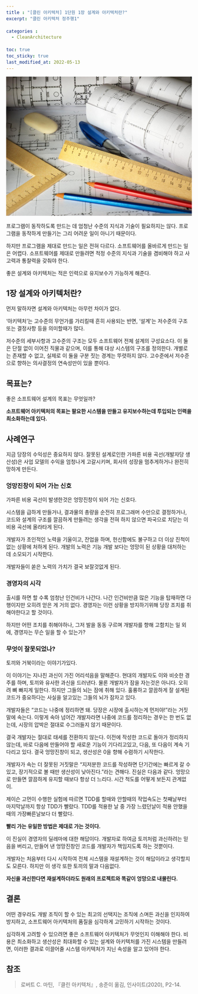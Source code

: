 ```yaml
---
title : "[클린 아키텍처] 1단원 1장 설계와 아키텍처란?"
excerpt: "클린 아키텍처 정주행1"

categories :
  - CleanArchitecture

toc: true
toc_sticky: true
last_modified_at: 2022-05-13 
---
```


![cleanArc1_image1.jpg](/assets/images/cleanArc1_image1.jpg?raw=true)

프로그램이 동작하도록 만드는 데 엄청난 수준의 지식과 기술이 필요하지는 않다. 프로그램을 동작하게 만들기는 그리 어려운 일이 아니기 때문이다.

하지만 프로그램을 제대로 만드는 일은 전혀 다르다. 소프트웨어를 올바르게 만드는 일은 어렵다. 소프트웨어를 제대로 만들려면 적정 수준의 지식과 기술을 겸비해야 하고 사고력과 통찰력을 갖춰야 한다.

좋은 설계와 아키텍처는 적은 인력으로 유지보수가 가능하게 해준다.

## 1장 설계와 아키텍처란?

먼저 말하자면 설계와 아키텍처는 아무런 차이가 없다.

‘아키텍처’는 고수준의 무언가를 가리킬때 흔히 사용되는 반면, ‘설계'는 저수준의 구조 또는 결정사항 등을 의미할때가 많다.

저수준의 세부사항과 고수준의 구조는 모두 소프트웨어 전체 설계의 구성요소다. 이 둘은 단절 없이 이어진 직물과 같으며, 이를 통해 대상 시스템의 구조를 정의한다. 개별로는 존재할 수 없고, 실제로 이 둘을 구분 짓는 경계는 뚜렷하지 않다. 고수준에서 저수준으로 향하는 의사결정의 연속성만이 있을 뿐이다.

## 목표는?

좋은 소프트웨어 설계의 목표는 무엇일까?

**소프트웨어 아키텍처의 목표는 팔요한 시스템을 만들고 유지보수하는데 투입되는 인력을 최소화하는데 있다.**

## 사례연구

지금 당장의 수익성은 중요하지 않다. 잘못된 설계로인한 가파른 비용 곡선(개발자당 생산성)은 사업 모델의 수익을 엄청나게 고갈시키며, 회사의 성장을 멈추게하거나 완전히 망하게 만든다.

### 엉망진창이 되어 가는 신호

가파른 비용 곡선이 발생한것은 엉망진창이 되어 가는 신호다.

시스템을 급하게 만들거나, 결과물의 총량을 순전히 프로그래머 수만으로 결정하거나, 코드와 설계의 구조를 깔끔하게 만들려는 생각을 전혀 하지 않으면 파국으로 치닫는 이 비용 곡선에 올라타게 된다.

개발자가 초인적인 노력을 기울이고, 잔업을 하며, 헌신함에도 불구하고 더 이상 진척이 없는 상황에 처하게 된다. 개발의 노력은 기능 개발 보다는 엉망이 된 상황을 대처하는 데 소모되기 시작한다.

개발자들이 쏟은 노력의 가치가 결국 보잘것없게 된다.

### 경영자의 시각

출시를 하면 할 수록 엄청난 인건비가 나간다. 나간 인건비만큼 많은 기능을 탑재하면 다행이지만 오히려 얻은 게 거의 없다. 경영자는 이런 상황을 방지하기위해 당장 조치를 취해야한다고 할 것이다.

하지만 어떤 조치를 취해야하나, 그저 발을 동동 구르며 개발자를 향해 고함치는 일 외에, 경영자는 무슨 일을 할 수 있는가?

### 무엇이 잘못되었나?

토끼와 거북이라는 이야기가있다.

이 이야기는 지나친 과신이 가진 어리석음을 말해준다. 현대의 개발자도 이와 비슷한 경주를 하며, 토끼와 유사한 과신을 드러낸다. 물론 개발자가 잠을 자는것은 아니다. 오히려 뼈 빠지게 일한다. 하지만 그들의 뇌는 잠에 취해 있다. 훌륭하고 깔끔하게 잘 설계된 코드가 중요하다는 사실을 알고있는 그들의 뇌가 잠자고 있다.

개발자들은 “코드는 나중에 정리하면 돼. 당장은 시장에 출시하는게 먼저야!”라는 거짓말에 속는다. 이렇게 속아 넘어간 개발자라면 나중에 코드를 정리하는 경우는 한 번도 없는데, 시장의 압박은 절대로 수그러들지 않기 때문이다.

결국 개발자는 절대로 태세를 전환하지 않는다. 이전에 작성한 코드로 돌아가 정리하지 않는데, 바로 다음에 만들어야 할 새로운 기능이 기다리고있고, 다음, 또 다음이 계속 기다리고 있다. 결국 엉망진창이 되고, 생산성은 0을 향해 수렴하기 시작한다.

개발자가 속는 더 잘못된 거짓말은 “지저분한 코드를 작성하면 단기간에는 빠르게 갈 수 있고, 장기적으로 볼 때만 생산성이 낮아진다.”라는 견해다. 진실은 다음과 같다. 엉망으로 만들면 깔끔하게 유지할 때보다 항상 더 느리다. 시간 척도를 어떻게 보든지 관계없이.

제이슨 고먼이 수행한 실험에 따르면 TDD를 할때와 안할때의 작업속도는 첫째날부터 마지막날까지 항상 TDD가 빨랐다. TDD를 적용한 날 중 가장 느렸던날이 적용 안했을때의 가장빠른날보다 더 빨랐다.

**빨리 가는 유일한 방법은 제대로 가는 것이다.**

이 진실이 경영자의 딜레마에 대한 해답이다. 개발자로 하여금 토끼처럼 과신하려는 믿음을 버리고, 만들어 낸 엉망진창인 코드를 개발자가 책임지도록 하는 것뿐이다.

개발자는 처음부터 다시 시작하여 전체 시스템을 재설계하는 것이 해답이라고 생각할지도 모른다. 하지만 이 생각 또한 토끼의 말과 다음없다.

**자신을 과신한다면 재설계하더라도 원래의 프로젝트와 똑같이 엉망으로 내몰린다.**

## 결론

어떤 경우라도 개발 조직이 할 수 있는 최고의 선택지는 조직에 스며든 과신을 인지하여 방지하고, 소프트웨어 아키텍처의 품질을 심각하게 고민하기 시작하는 것이다.

심각하게 고려할 수 있으려면 좋은 소프트웨어 아키텍처가 무엇인지 이해해야 한다. 비용은 최소화하고 생산성은 최대화할 수 있는 설계와 아키텍처를 가진 시스템을 만들려면, 이러한 결과로 이끌어줄 시스템 아키텍처가 지닌 속성을 알고 있어야 한다.

## 참조

> 로버트 C. 마틴, 『클린 아키텍처』, 송준이 옮김, 인사이트(2020), P2-14.
>